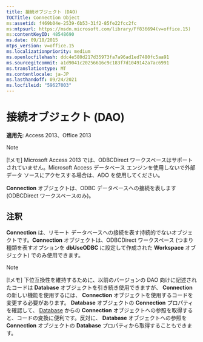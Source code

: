 ```yaml
---
title: 接続オブジェクト (DAO)
TOCTitle: Connection Object
ms:assetid: f469b04e-2539-6b53-31f2-85fe22fcc2fc
ms:mtpsurl: https://msdn.microsoft.com/library/Ff836694(v=office.15)
ms:contentKeyID: 48548690
ms.date: 09/18/2015
mtps_version: v=office.15
ms.localizationpriority: medium
ms.openlocfilehash: ddc4e580d217d35973fa7a96ad1ed7480fc5aa91
ms.sourcegitcommit: a1d9041c20256616c9c183f7d1049142a7ac6991
ms.translationtype: MT
ms.contentlocale: ja-JP
ms.lasthandoff: 09/24/2021
ms.locfileid: "59627003"
---
```

# <a name="connection-object-dao"></a>接続オブジェクト (DAO)

**適用先**: Access 2013、Office 2013

> [!NOTE]
> [!メモ] Microsoft Access 2013 では、ODBCDirect ワークスペースはサポートされていません。Microsoft Access データベース エンジンを使用しないで外部データ ソースにアクセスする場合は、ADO を使用してください。

**Connection** オブジェクトは、ODBC データベースへの接続を表します (ODBCDirect ワークスペースのみ)。

## <a name="remarks"></a>注釈

**Connection** は、リモート データベースへの接続を表す持続的でないオブジェクトです。**Connection** オブジェクトは、ODBCDirect ワークスペース (つまり種類を表すオプションを **dbUseODBC** に設定して作成された **Workspace** オブジェクト) でのみ使用できます。

> [!NOTE]
> [!メモ] 下位互換性を維持するために、以前のバージョンの DAO 向けに記述されたコードは **Database** オブジェクトを引き続き使用できますが、 **Connection** の新しい機能を使用するには、 **Connection** オブジェクトを使用するコードを変更する必要があります。 **Database** オブジェクトの **Connection** プロパティを確認して、 [Database](database-connection-property-dao.md) からの **Connection** オブジェクトへの参照を取得すると、コードの変換に便利です。反対に、 **Database** オブジェクトへの参照を **Connection** オブジェクトの **Database** プロパティから取得することもできます。


